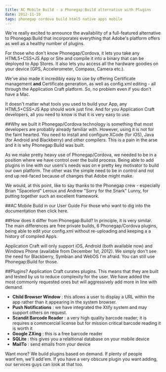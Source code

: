 ```yaml
---
title: AC Mobile Build - a Phonegap:Build alternative with Plugins
date: 2012-11-10
tags: phonegap cordova build html5 native apps mobile
---
```


We're really excited to announce the availability of a full-featured alternative to Phonegap:Build that incorporates everything that Adobe's platform offers as well as a healthy number of plugins. 

For those who don't know Phonegap/Cordova, it lets you take any HTML5+CSS+JS App or Site and compile it into a binary that can be deployed to App Stores. It also lets you access all the hardware goodies on your device (GPS, Accelerometer, Compass, Camera etc.).

We've also made it incredibly easy to use by offering Certificate management **and** Certificate generation, as well as config.xml editing - all through the Application Craft platform. So, no problem even if you don't have a Mac.

It doesn't matter what tools you used to build your App, any HTML5+CSS+JS App should work just fine. And for you Application Craft developers, all you need to know is that it is very easy to use.

##Why we built it
Phonegap/Cordova technology is something that most developers are probably already familiar with. However, using it is not for the faint hearted. You need to install and configure XCode (for iOS), Java (for Android and Blackberry) and other compilers. This is a pain in the arse and it is why Phonegap:Build was built. 

As we make pretty heavy use of Phonegap/Cordova, we needed to be in a position where we have control over the build process. Being able to add plugins in line with our users's needs was on e pretty key motivator to build our own platform. The other was the simple need to be in control and not end up red-faced because of changes that Adobe might make. 

We would, at this point, like to say thanks to the Phonegap crew - especially Brian "Spacelord" Leroux and Andrew "Sorry for the Snark" Lunny, for putting together such an excellent framework.

##AC Mobile Build in our User Guide
For those who want to dig into the documentation then click here.

##How does it differ from Phonegap:Build?
In principle, it is very similar. The main differences are free private builds, 6 Phonegap/Cordova plugins, being able to edit your config.xml without re-uploading and keeping a a history of compiled Apps.

Application Craft will only support iOS, Android (both available now) and Windows Phone (available from December 1st, 2012). We simply don't see the need for Blackberry, Symbian and WebOS I'm afraid. You can still use Phonegap:Build for those.

##Plugins?
Application Craft curates plugins. This means that they are built and tested by us to reduce complexity for the user. We have added the most commonly requested ones but will aggressively add more in line with demand.

  - **Child Browser Window** : this allows a user to display a URL within the app rather than it appearing in the system browser.
  - **Push Notifications** : we have integrated the Xtify system and may support others on request.
  - **Scandit Barcode Reader** : a very high quality barcode reader; it is requires a commcercial license but for mission critical barcode reading it is worth it
  - **Google ZXing** : this is a free barcode reader
  - **SQLite** : this gives you a relaltional database on your mobile device
  - **MailTo** : send emails from your device

Want more? We build plugins based on demand. If plenty of people want'em, we'll add'em. If you have a very obscure plugin you want adding, our services guys can look at that too.




